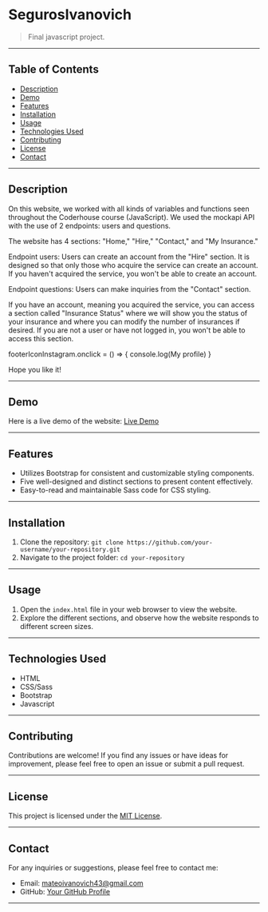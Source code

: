# SegurosIvanovich

> Final javascript project.

---

## Table of Contents

- [Description](#description)
- [Demo](#demo)
- [Features](#features)
- [Installation](#installation)
- [Usage](#usage)
- [Technologies Used](#technologies-used)
- [Contributing](#contributing)
- [License](#license)
- [Contact](#contact)

---

## Description

On this website, we worked with all kinds of variables and functions seen throughout the Coderhouse course (JavaScript). We used the mockapi API with the use of 2 endpoints: users and questions.

The website has 4 sections: "Home," "Hire," "Contact," and "My Insurance."

Endpoint users: Users can create an account from the "Hire" section. It is designed so that only those who acquire the service can create an account. If you haven't acquired the service, you won't be able to create an account.

Endpoint questions: Users can make inquiries from the "Contact" section.

If you have an account, meaning you acquired the service, you can access a section called "Insurance Status" where we will show you the status of your insurance and where you can modify the number of insurances if desired. If you are not a user or have not logged in, you won't be able to access this section.

footerIconInstagram.onclick = () => { console.log(My profile) }

Hope you like it!

---

## Demo

Here is a live demo of the website: [Live Demo](
https://symphonious-cat-416174.netlify.app/)

---

## Features

- Utilizes Bootstrap for consistent and customizable styling components.
- Five well-designed and distinct sections to present content effectively.
- Easy-to-read and maintainable Sass code for CSS styling.

---

## Installation

1. Clone the repository: `git clone https://github.com/your-username/your-repository.git`
2. Navigate to the project folder: `cd your-repository`

---

## Usage

1. Open the `index.html` file in your web browser to view the website.
2. Explore the different sections, and observe how the website responds to different screen sizes.

---

## Technologies Used

- HTML
- CSS/Sass
- Bootstrap
- Javascript

---

## Contributing

Contributions are welcome! If you find any issues or have ideas for improvement, please feel free to open an issue or submit a pull request.

---

## License

This project is licensed under the [MIT License](license-url).

---

## Contact

For any inquiries or suggestions, please feel free to contact me:

- Email: mateoivanovich43@gmail.com
- GitHub: [Your GitHub Profile](https://github.com/your-username)

---

